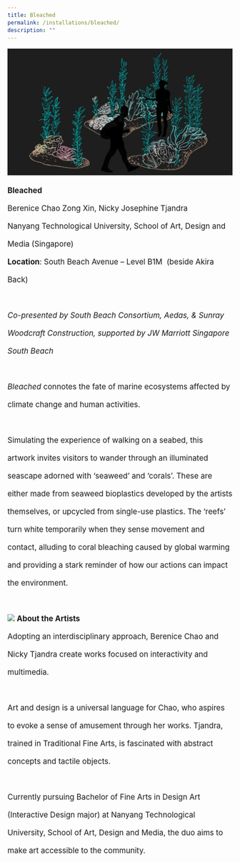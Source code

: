 ```yaml
---
title: Bleached
permalink: /installations/bleached/
description: ""
---
```

<p style="font-size:17px; line-height:40px">
<img src="/images/Installations/bleached.jpg">
	<b>Bleached</b><br>
Berenice Chao Zong Xin, Nicky Josephine Tjandra&nbsp;
<br>
Nanyang Technological University, School of Art, Design and Media (Singapore)&nbsp;
<br>
		<b>Location</b>: South Beach Avenue – Level B1M&nbsp; (beside Akira Back)
<br><br>
<i>Co-presented by South Beach Consortium, Aedas, &amp; Sunray Woodcraft Construction, supported by JW Marriott Singapore South Beach</i><br><br>
<i>Bleached</i> connotes the fate of marine ecosystems affected by climate change and human activities.&nbsp;&nbsp;
<br><br>
Simulating the experience of walking on a seabed, this artwork invites visitors to wander through an illuminated seascape adorned with ‘seaweed’ and ‘corals’. These are either made from seaweed bioplastics developed by the artists themselves, or upcycled from single-use plastics. The ‘reefs’ turn white temporarily when they sense movement and contact, alluding to coral bleaching caused by global warming and providing a stark reminder of how our actions can impact the environment.
<br><br>
<img src="/images/Installations/nicky_berry_profile_landscape_ilsg23%20-%20berenice%20chao-min.jpg">
	<b>About the Artists</b><br>
Adopting an interdisciplinary approach, Berenice Chao and Nicky Tjandra create works focused on interactivity and multimedia.&nbsp;
<br><br>
Art and design is a universal language for Chao, who aspires to evoke a sense of amusement through her works. Tjandra, trained in Traditional Fine Arts, is fascinated with abstract concepts and tactile objects.&nbsp;
<br><br>
Currently pursuing Bachelor of Fine Arts in Design Art (Interactive Design major) at Nanyang Technological University, School of Art, Design and Media, the duo aims to make art accessible to the community.
</p>
<br>
